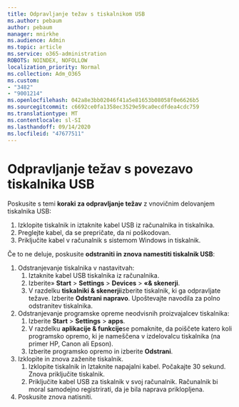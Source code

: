 ```yaml
---
title: Odpravljanje težav s tiskalnikom USB
ms.author: pebaum
author: pebaum
manager: mnirkhe
ms.audience: Admin
ms.topic: article
ms.service: o365-administration
ROBOTS: NOINDEX, NOFOLLOW
localization_priority: Normal
ms.collection: Adm_O365
ms.custom:
- "3482"
- "9001214"
ms.openlocfilehash: 042a8e3bb02046f41a5e81653b08058f0e6626b5
ms.sourcegitcommit: c6692ce0fa1358ec3529e59ca0ecdfdea4cdc759
ms.translationtype: MT
ms.contentlocale: sl-SI
ms.lasthandoff: 09/14/2020
ms.locfileid: "47677511"
---
```

# <a name="fix-usb-printer-connection-issues"></a>Odpravljanje težav s povezavo tiskalnika USB

Poskusite s temi **koraki za odpravljanje težav** z vnovičnim delovanjem tiskalnika USB:

1. Izklopite tiskalnik in iztaknite kabel USB iz računalnika in tiskalnika.
2. Preglejte kabel, da se prepričate, da ni poškodovan.
3. Priključite kabel v računalnik s sistemom Windows in tiskalnik.

Če to ne deluje, poskusite **odstraniti in znova namestiti tiskalnik USB**:

1. Odstranjevanje tiskalnika v nastavitvah:
    1. Iztaknite kabel USB tiskalnika iz računalnika.
    2. Izberite» **Start**  >  **Settings**  >  **Devices**  >  **«& skenerji**.
    3. V razdelku **tiskalniki & skenerji**izberite tiskalnik, ki ga odpravljate težave. Izberite **Odstrani napravo**. Upoštevajte navodila za polno odstranitev tiskalnika.
2. Odstranjevanje programske opreme neodvisnih proizvajalcev tiskalnika:
    1. Izberite **Start**  >  **Settings**  >  **apps**.
    2. V razdelku **aplikacije & funkcije**se pomaknite, da poiščete katero koli programsko opremo, ki je nameščena v izdelovalcu tiskalnika (na primer HP, Canon ali Epson).
    3. Izberite programsko opremo in izberite **Odstrani**.
3. Izklopite in znova zaženite tiskalnik.<br>
    1. Izklopite tiskalnik in Iztaknite napajalni kabel. Počakajte 30 sekund. Znova priključite tiskalnik.
    2. Priključite kabel USB za tiskalnik v svoj računalnik. Računalnik bi moral samodejno registrirati, da je bila naprava priklopljena.
4. Poskusite znova natisniti.